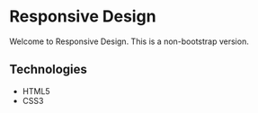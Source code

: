   # Responsive Design
  
  Welcome to Responsive Design.  This is a non-bootstrap version.
  
  ## Technologies
  
  * HTML5
  * CSS3
